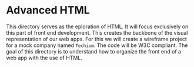 # Advanced HTML
This directory serves as the eploration of HTML.
It will focus exclusively on this part of front end development.  This creates the backbone of the visual representation of our web apps.  For this we will create a wireframe project for a mock company named `Techium`.
The code will be W3C compliant.
The goal of this directory is to understand how to organize the front end of a web app with the use of HTML.
